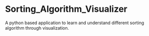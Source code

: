 # Sorting_Algorithm_Visualizer
A python based application to learn and understand different sorting algorithm through visualization.
